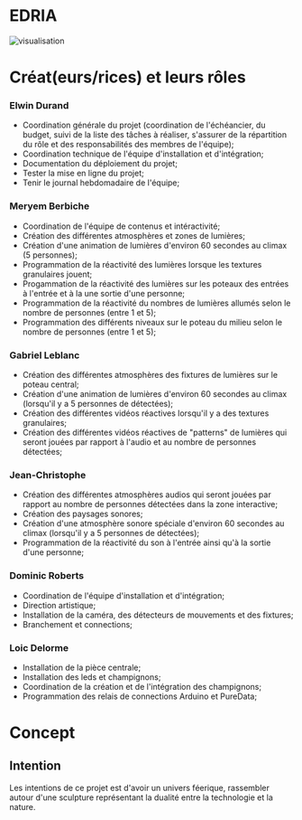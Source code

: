 # EDRIA
![visualisation](https://user-images.githubusercontent.com/112189526/221242280-b6b7c18a-8f31-4505-a62f-a62da7504444.png)

# Créat(eurs/rices) et leurs rôles 

### Elwin Durand
- Coordination générale du projet (coordination de l'échéancier, du budget, suivi de la liste des tâches à réaliser, s'assurer de la répartition du rôle et des responsabilités des membres de l'équipe); 
- Coordination technique de l'équipe d'installation et d'intégration; 
- Documentation du déploiement du projet; 
- Tester la mise en ligne du projet; 
- Tenir le journal hebdomadaire de l'équipe; 

### Meryem Berbiche 
- Coordination de l'équipe de contenus et intéractivité;
- Création des différentes atmosphères et zones de lumières;
- Création d'une animation de lumières d'environ 60 secondes au climax (5 personnes);
- Programmation de la réactivité des lumières lorsque les textures granulaires jouent;
- Progammation de la réactivité des lumières sur les poteaux des entrées à l'entrée et à la une sortie d'une personne;
- Programmation de la réactivité du nombres de lumières allumés selon le nombre de personnes (entre 1 et 5);
- Programmation des différents niveaux sur le poteau du milieu selon le nombre de personnes (entre 1 et 5);

### Gabriel Leblanc 
- Création des différentes atmosphères des fixtures de lumières sur le poteau central;
- Création d'une animation de lumières d'environ 60 secondes au climax (lorsqu'il y a 5 personnes de détectées);
- Création des différentes vidéos réactives lorsqu'il y a des textures granulaires;
- Création des différentes vidéos réactives de "patterns" de lumières qui seront jouées par rapport à l'audio et au nombre de personnes détectées;

### Jean-Christophe 
- Création des différentes atmosphères audios qui seront jouées par rapport au nombre de personnes détectées dans la zone interactive;
- Création des paysages sonores;
- Création d'une atmosphère sonore spéciale d'environ 60 secondes au climax (lorsqu'il y a 5 personnes de détectées);
- Programmation de la réactivité du son à l'entrée ainsi qu'à la sortie d'une personne;

### Dominic Roberts 
- Coordination de l'équipe d'installation et d'intégration;
- Direction artistique;
- Installation de la caméra, des détecteurs de mouvements et des fixtures;
- Branchement et connections;

### Loic Delorme 
- Installation de la pièce centrale;
- Installation des leds et champignons;
- Coordination de la création et de l'intégration des champignons;
- Programmation des relais de connections Arduino et PureData;

# Concept
## Intention
Les intentions de ce projet est d'avoir un univers féerique, rassembler autour d'une sculpture représentant la dualité entre la technologie et la nature.
